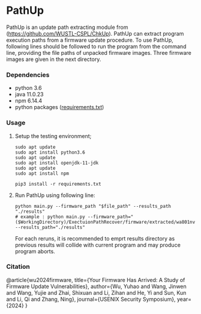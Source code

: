 # PathUp
PathUp is an update path extracting module from (https://github.com/WUSTL-CSPL/ChkUp). PathUp can extract program execution paths from a firmware update procedure. To use PathUp, following lines should be followed to run the program from the command line, providing the file paths of unpacked firmware images. Three firmware images are given in the next directory.

### Dependencies
- python 3.6
- java 11.0.23
- npm 6.14.4
- python packages ([requirements.txt](./requirements.txt))

### Usage
1. Setup the testing environment;
    ```
    sudo apt update
    sudo apt install python3.6
    sudo apt update
    sudo apt install openjdk-11-jdk
    sudo apt update
    sudo apt install npm

    pip3 install -r requirements.txt
    ```
3. Run PathUp using following line:
    ```
    python main.py --firmware_path "$file_path" --results_path "./results"
    # example : python main.py --firmware_path="($WorkingDirectory)/ExectuionPathRecover/firmware/extracted/wa801nv1_en_3_12_6_up_bin_extracted" --results_path="./results"
    ```
    For each reruns, it is recommended to emprt results directory as previous results will collide with current program and may produce program aborts.
   
### Citation
@article{wu2024firmware,
  title={Your Firmware Has Arrived: A Study of Firmware Update Vulnerabilities},
  author={Wu, Yuhao and Wang, Jinwen and Wang, Yujie and Zhai, Shixuan and Li, Zihan and He, Yi and Sun, Kun and Li, Qi and Zhang, Ning},
  journal={USENIX Security Symposium},
  year={2024}
}
